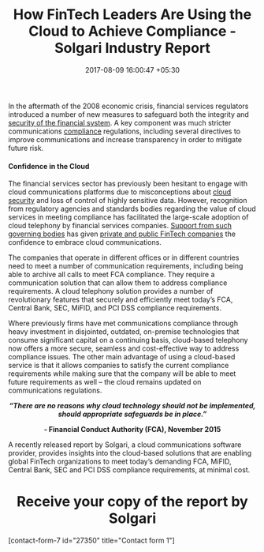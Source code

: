 ﻿---
title: How FinTech Leaders Are Using the Cloud to Achieve Compliance - Solgari Industry
  Report
date: 2017-08-09 16:00:47 +05:30
categories:
- Cloud
- Enabling Technologies
- Compliance
- RegTech
- Fintech
- Insights
tags:
- Asia
- Europe
- insights
- US
layout: post
type: post
status: publish
category:
- RegTech
- Cloud
- Enabling Technologies
- Compliance
- Fintech
- Insights
Markets:
- Asia
- Europe
- insights
- US
Person: Deborah Gallerani
---

<p>In the aftermath of the 2008 economic crisis, financial services regulators introduced a number of new measures to safeguard both the integrity and <a href="https://letstalkpayments.com/cybersecurity-advantages-for-banks-2017/">security of the financial system</a>. A key component was much stricter communications <a href="https://letstalkpayments.com/regtech-companies-europe/">compliance</a> regulations, including several directives to improve communications and increase transparency in order to mitigate future risk.</p>
<h4><strong>Confidence in the Cloud</strong></h4>
<p>The financial services sector has previously been hesitant to engage with cloud communications platforms due to misconceptions about <a href="https://letstalkpayments.com/the-benefits-of-cloud-based-banking-infrastructure/">cloud security</a> and loss of control of highly sensitive data. However, recognition from regulatory agencies and standards bodies regarding the value of cloud services in meeting compliance has facilitated the large-scale adoption of cloud telephony by financial services companies. <a href="https://letstalkpayments.com/international-fintech-regulatory-sandboxes-launched-by-forward-thinking-financial-authorities/">Support from such governing bodies</a> has given <a href="https://medici.letstalkpayments.com/">private and public FinTech companies</a> the confidence to embrace cloud communications.</p>
<p>The companies that operate in different offices or in different countries need to meet a number of communication requirements, including being able to archive all calls to meet FCA compliance. They require a communication solution that can allow them to address compliance requirements. A cloud telephony solution provides a number of revolutionary features that securely and efficiently meet today’s FCA, Central Bank, SEC, MiFID, and PCI DSS compliance requirements.</p>
<p>Where previously firms have met communications compliance through heavy investment in disjointed, outdated, on-premise technologies that consume significant capital on a continuing basis, cloud-based telephony now offers a more secure, seamless and cost-effective way to address compliance issues. The other main advantage of using a cloud-based service is that it allows companies to satisfy the current compliance requirements while making sure that the company will be able to meet future requirements as well – the cloud remains updated on communications regulations.</p>
<p style="text-align: center;"><b><i>“There are no reasons why cloud technology should not be implemented, should appropriate safeguards be in place.”</i></b></p>
<p style="text-align: center;"><b>- Financial Conduct Authority (FCA), November 2015</b></p>
<p>A recently released report by Solgari, a cloud communications software provider, provides insights into the cloud-based solutions that are enabling global FinTech organizations to meet today’s demanding FCA, MiFID, Central Bank, SEC and PCI DSS compliance requirements, at minimal cost.</p>
<h1 style="text-align: center;"><strong>Receive your copy of the report by Solgari</strong></h1>
<p>[contact-form-7 id="27350" title="Contact form 1"]</p>
